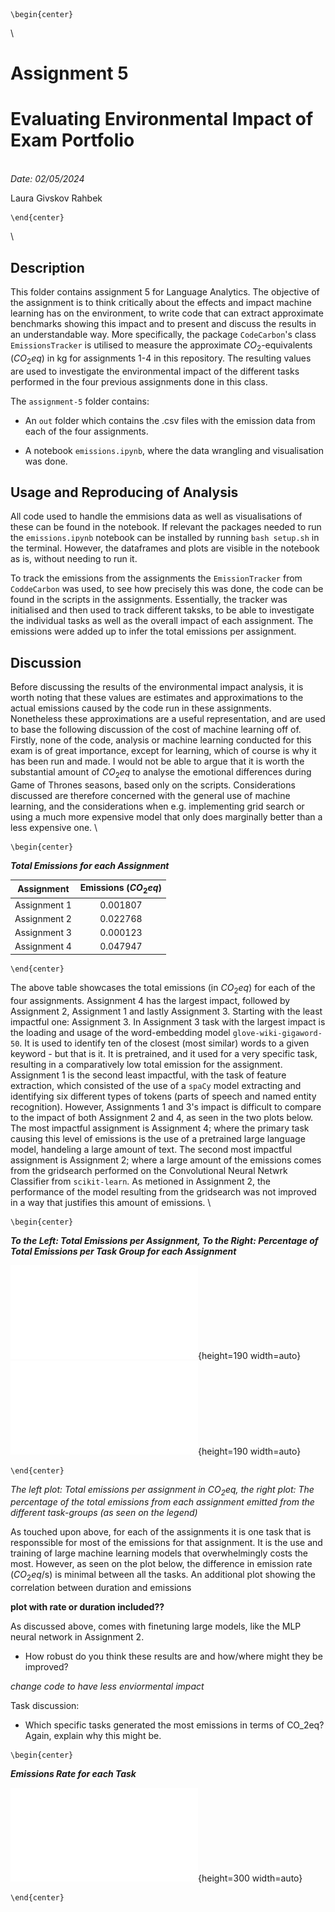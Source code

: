 ```{=latex}
\begin{center}
```
\ 

# Assignment 5

# Evaluating Environmental Impact of Exam Portfolio

\
*Date: 02/05/2024*

Laura Givskov Rahbek 
```{=latex}
\end{center}
```
\

## Description 

This folder contains assignment 5 for Language Analytics. The objective of the assignment is to think critically about the effects and impact machine learning has on the environment, to write code that can extract approximate benchmarks showing this impact and to present and discuss the results in an understandable way. More specifically, the package ```CodeCarbon```'s class ```EmissionsTracker``` is utilised to measure the approximate $CO_2$-equivalents ($CO_2eq$) in kg for assignments 1-4 in this repository. The resulting values are used to investigate the environmental impact of the different tasks performed in the four previous assignments done in this class. 

The ```assignment-5``` folder contains:  

- An ```out``` folder which contains the .csv files with the emission data from each of the four assignments.  

- A notebook ```emissions.ipynb```, where the data wrangling and visualisation was done. 

## Usage and Reproducing of Analysis

All code used to handle the emmisions data as well as visualisations of these can be found in the notebook. If relevant the packages needed to run the ```emissions.ipynb``` notebook can be installed by running ```bash setup.sh``` in the terminal. However, the dataframes and plots are visible in the notebook as is, without needing to run it. 

To track the emissions from the assignments the ```EmissionTracker``` from ```CoddeCarbon``` was used, to see how precisely this was done, the code can be found in the scripts in the assignments. Essentially, the tracker was initialised and then used to track different taksks, to be able to investigate the individual tasks as well as the overall impact of each assignment. The emissions were added up to infer the total emissions per assignment. 

## Discussion 

Before discussing the results of the environmental impact analysis, it is worth noting that these values are estimates and approximations to the actual emissions caused by the code run in these assignments. Nonetheless these approximations are a useful representation, and are used to base the following discussion of the cost of machine learning off of. Firstly, none of the code, analysis or machine learning conducted for this exam is of great importance, except for learning, which of course is why it has been run and made. I would not be able to argue that it is worth the substantial amount of $CO_2eq$ to analyse the emotional differences during Game of Thrones seasons, based only on the scripts. Considerations discussed are therefore concerned with the general use of machine learning, and the considerations when e.g. implementing grid search or using a much more expensive model that only does marginally better than a less expensive one. 
\

```{=latex}
\begin{center}
```
***Total Emissions for each Assignment***

|Assignment  | Emissions ($CO_2eq$)|
|------------|:----------------:|
|Assignment 1|0.001807          |
|Assignment 2|0.022768          |
|Assignment 3|0.000123          |
|Assignment 4|0.047947          |
```{=latex}
\end{center}
```


The above table showcases the total emissions (in $CO_2eq$) for each of the four assignments. Assignment 4 has the largest impact, followed by Assignment 2, Assignment 1 and lastly Assignment 3. Starting with the least impactful one: Assignment 3. In Assignment 3 task with the largest impact is the loading and usage of the word-embedding model ```glove-wiki-gigaword-50```. It is used to identify ten of the closest (most similar) words to a given keyword - but that is it. It is pretrained, and it used for a very specific task, resulting in a comparatively low total emission for the assignment. Assignment 1 is the second least impactful, with the task of feature extraction, which consisted of the use of a ```spaCy``` model extracting and identifying six different types of tokens (parts of speech and named entity recognition). However, Assignments 1 and 3's impact is difficult to compare to the impact of both Assignment 2 and 4, as seen in the two plots below. The most impactful assignment is Assignment 4; where the primary task causing this level of emissions is the use of a pretrained large language model, handeling a large amount of text. The second most impactful assignment is Assignment 2; where a large amount of the emissions comes from the gridsearch performed on the Convolutional Neural Netwrk Classifier from ```scikit-learn```. As metioned in Assignment 2, the performance of the model resulting from the gridsearch was not improved in a way that justifies this amount of emissions. 
\

```{=latex}
\begin{center}
```
***To the Left: Total Emissions per Assignment, To the Right: Percentage of Total Emissions per Task Group for each Assignment***

![](plots/total_emissions.pdf){height=190 width=auto}![](plots/perc_emmissions.pdf){height=190 width=auto}
```{=latex}
\end{center}
```

*The left plot: Total emissions per assignment in $CO_2eq$, the right plot: The percentage of the total emissions from each assignment emitted from the different task-groups (as seen on the legend)*


As touched upon above, for each of the assignments it is one task that is responssible for most of the emissions for that assignment. It is the use and training of large machine learning models that overwhelmingly costs the most. However, as seen on the plot below, the difference in emission rate ($CO_2eq$/s) is minimal between all the tasks. An additional plot showing the correlation between duration and emissions

**plot with rate or duration included??**

As discussed above,  comes with finetuning large models, like the MLP neural network in Assignment 2. 

- How robust do you think these results are and how/where might they be improved? 

*change code to have less enviormental impact*

Task discussion: 

- Which specific tasks generated the most emissions in terms of CO_2eq? Again, explain why this might be.


```{=latex}
\begin{center}
```
***Emissions Rate for each Task***

![](plots/emissions_rate.pdf){height=300 width=auto}
```{=latex}
\end{center}
```